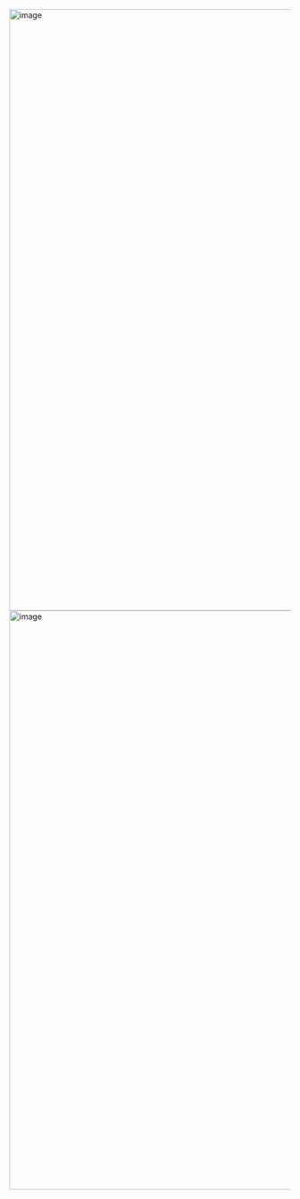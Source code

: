 <img width="1918" height="1077" alt="image" src="https://github.com/user-attachments/assets/1f4e79a3-e182-44b4-b463-7dead5ea78ce" />
<img width="1624" height="1037" alt="image" src="https://github.com/user-attachments/assets/649a55ae-c941-4481-9576-175c62cd209f" />


